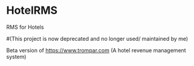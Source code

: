 # HotelRMS
RMS for Hotels

#(This project is now deprecated and no longer used/ maintained by me)

Beta version of https://www.trompar.com
(A hotel revenue management system)
